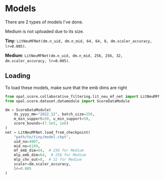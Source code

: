 # Models

There are 2 types of models I've done. 

Medium is not uploaded due to its size.

**Tiny**: `LitNeuMFNet(dm.n_uid, dm.n_mid, 64, 64, 8, dm.scaler_accuracy, lr=0.005)`.

**Medium**: `LitNeuMFNet(dm.n_uid, dm.n_mid, 256, 256, 32, dm.scaler_accuracy, lr=0.005)`.

## Loading

To load these models, make sure that the emb dims are right

```python
from opal.score.collaborative_filtering.lit_neu_mf_net import LitNeuMFNet
from opal.score.dataset.datamodule import ScoreDataModule

dm = ScoreDataModule(
    ds_yyyy_mm="2022_12", batch_size=256,
    m_min_support=50, u_min_support=50,
    score_bounds=(7.5e5, 1e6)
)
net = LitNeuMFNet.load_from_checkpoint(
    "path/to/tiny/model.ckpt",
    uid_no=4007,
    mid_no=6189,
    mf_emb_dim=64,  # 256 for Medium
    mlp_emb_dim=64,  # 256 for Medium
    mlp_chn_out=8,  # 32 for Medium
    scaler=dm.scaler_accuracy,
    lr=0.005
)
```